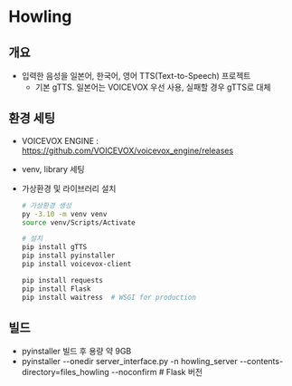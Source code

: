 # Howling

## 개요

- 입력한 음성을 일본어, 한국어, 영어 TTS(Text-to-Speech) 프로젝트
  - 기본 gTTS. 일본어는 VOICEVOX 우선 사용, 실패할 경우 gTTS로 대체

## 환경 세팅

- VOICEVOX ENGINE : <https://github.com/VOICEVOX/voicevox_engine/releases>
- venv, library 세팅
- 가상환경 및 라이브러리 설치

    ```bash
    # 가상환경 생성
    py -3.10 -m venv venv
    source venv/Scripts/Activate

    # 설치
    pip install gTTS
    pip install pyinstaller
    pip install voicevox-client

    pip install requests
    pip install Flask
    pip install waitress  # WSGI for production

    ```

## 빌드

- pyinstaller 빌드 후 용량 약 9GB
- pyinstaller --onedir server_interface.py -n howling_server --contents-directory=files_howling --noconfirm  # Flask 버전
